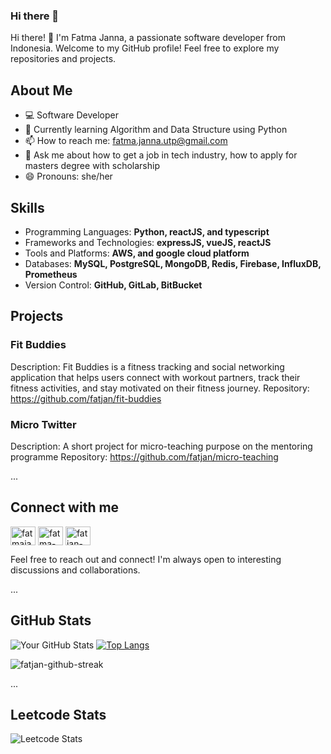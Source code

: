 ### Hi there 👋

<!--
**fatjan/fatjan** is a ✨ _special_ ✨ repository because its `README.md` (this file) appears on your GitHub profile.

Here are some ideas to get you started:

- 🔭 I’m currently working on ...
- 🌱 I’m currently learning ...
- 👯 I’m looking to collaborate on ...
- 🤔 I’m looking for help with ...
- 💬 Ask me about ...
- 📫 How to reach me: ...
- 😄 Pronouns: ...
- ⚡ Fun fact: ...
-->

Hi there! 👋 I'm Fatma Janna, a passionate software developer from Indonesia. Welcome to my GitHub profile! Feel free to explore my repositories and projects. 

## About Me

- 💻 Software Developer
- 🌱 Currently learning Algorithm and Data Structure using Python
- 📫 How to reach me: fatma.janna.utp@gmail.com
- 💬 Ask me about how to get a job in tech industry, how to apply for masters degree with scholarship
- 😄 Pronouns: she/her

## Skills

- Programming Languages: **Python, reactJS, and typescript**
- Frameworks and Technologies: **expressJS, vueJS, reactJS**
- Tools and Platforms: **AWS, and  google cloud platform**
- Databases: **MySQL, PostgreSQL, MongoDB, Redis, Firebase, InfluxDB, Prometheus**
- Version Control: **GitHub, GitLab, BitBucket**

## Projects

### Fit Buddies

Description: Fit Buddies is a fitness tracking and social networking application that helps users connect with workout partners, track their fitness activities, and stay motivated on their fitness journey.
Repository: https://github.com/fatjan/fit-buddies

### Micro Twitter

Description: A short project for micro-teaching purpose on the mentoring programme
Repository: https://github.com/fatjan/micro-teaching

...
## Connect with me
<a href="https://twitter.com/fatmajanna" target="blank"><img align="center" src="https://raw.githubusercontent.com/rahuldkjain/github-profile-readme-generator/master/src/images/icons/Social/twitter.svg" alt="fatmajanna-twitter-profile" height="30" width="40" /></a>
<a href="https://linkedin.com/in/fatma-janna-79803475" target="blank"><img align="center" src="https://raw.githubusercontent.com/rahuldkjain/github-profile-readme-generator/master/src/images/icons/Social/linked-in-alt.svg" alt="fatma-janna-79803475-linkedin-profile" height="30" width="40" /></a>
<a href="https://www.leetcode.com/fatjan" target="blank"><img align="center" src="https://raw.githubusercontent.com/rahuldkjain/github-profile-readme-generator/master/src/images/icons/Social/leet-code.svg" alt="fatjan-leetcode" height="30" width="40" /></a>
</p>

Feel free to reach out and connect! I'm always open to interesting discussions and collaborations.

...

## GitHub Stats

![Your GitHub Stats](https://github-readme-stats.vercel.app/api?username=fatjan&show_icons=true&theme=dark)
[![Top Langs](https://github-readme-stats.vercel.app/api/top-langs/?username=fatjan&layout=compact)](https://github.com/fatjan/github-readme-stats)
<p><img align="center" src="https://github-readme-streak-stats.herokuapp.com/?user=fatjan&theme=default" alt="fatjan-github-streak" /></p>

...

## Leetcode Stats

![Leetcode Stats](https://leetcard.jacoblin.cool/fatjan)

